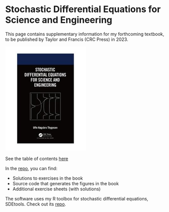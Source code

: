 # Stochastic Differential Equations for Science and Engineering

This page contains supplementary information for my forthcoming textbook, to be published by Taylor and Francis (CRC Press) in 2023.

![Front page of the SDE book](Thygesen2023-red.jpg)

See the table of contents [here](TOC.pdf)

In the 	[repo](https://www.github.com/Uffe-H-Thygesen/SDEbook), you can find:

* Solutions to exercises in the book
* Source code that generates the figures in the book
* Additional exercise sheets (with solutions)

The software uses my R toolbox for stochastic differential equations, SDEtools. Check out its [repo](https://www.github.com/Uffe-H-Thygesen/SDEtools).